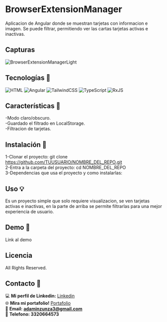 # BrowserExtensionManager
Aplicacion de Angular donde se muestran tarjetas con informacion e imagen. 
Se puede filtrar, permitiendo ver las cartas tarjetas activas e inactivas.

## Capturas
![BrowserExtensionManagerLight](/assets/images/BrowserExtensionManagerLight.png)

## Tecnologías 🔎
![HTML](https://img.shields.io/badge/HTML-E34F26?style=for-the-badge&logo=html5&logoColor=white)
![Angular](https://img.shields.io/badge/Angular-DD0031?style=for-the-badge&logo=angular&logoColor=white)
![TailwindCSS](https://img.shields.io/badge/TailwindCSS-38B2AC?style=for-the-badge&logo=tailwind-css&logoColor=white)
![TypeScript](https://img.shields.io/badge/TypeScript-3178C6?style=for-the-badge&logo=typescript&logoColor=white)
![RxJS](https://img.shields.io/badge/RxJS-B7178C?style=for-the-badge&logo=reactivex&logoColor=white)

## Características 💎
-Modo claro/obscuro. <br>
-Guardado el filtrado en LocalStorage. <br>
-Filtracion de tarjetas. <br>

## Instalación 🔧
1-Clonar el proyecto: git clone https://github.com/TUUSUARIO/NOMBRE_DEL_REPO.git <br>
2-Entra a la carpeta del proyecto: cd NOMBRE_DEL_REPO <br>
3-Dependencias que usa el proyecto y como instalarlas: <br>

## Uso 💡
Es un proyecto simple que solo requiere visualizacion, se ven tarjetas activas e inactivas, 
en la parte de arriba se permite filtrarlas para una mejor experiencia de usuario.

## Demo 📌
Link al demo

## Licencia
All Rights Reserved.

## Contacto 🧭​
💻 **Mi perfil de Linkedin:** [Linkedin](https://www.linkedin.com/in/adam-samuel-inzunza-ramirez/)  
🌐 **Mira mi portafolio!** [Portafolio](https://cuandoyolabi.github.io/PortafolioFrontend/)  
📩 **Email: [adaminzunza3@gmail.com](mailto:adaminzunza3@gmail.com)** ​  
📱 **Telefono: 3320664573**
